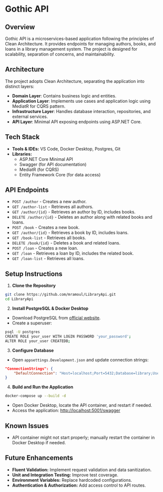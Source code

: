# Gothic API

## Overview
Gothic API is a microservices-based application following the principles of Clean Architecture. It provides endpoints for managing authors, books, and loans in a library management system. The project is designed for scalability, separation of concerns, and maintainability.

## Architecture
The project adopts Clean Architecture, separating the application into distinct layers:
- **Domain Layer**: Contains business logic and entities.
- **Application Layer**: Implements use cases and application logic using MediatR for CQRS pattern.
- **Infrastructure Layer**: Handles database interaction, repositories, and external services.
- **API Layer**: Minimal API exposing endpoints using ASP.NET Core.

## Tech Stack
- **Tools & IDEs:** VS Code, Docker Desktop, Postgres, Git
- **Libraries:**
  - ASP.NET Core Minimal API
  - Swagger (for API documentation)
  - MediatR (for CQRS)
  - Entity Framework Core (for data access)

## API Endpoints
- `POST /author` - Creates a new author.
- `GET /author-list` - Retrieves all authors.
- `GET /author/{id}` - Retrieves an author by ID, includes books.
- `DELETE /author/{id}` - Deletes an author along with related books and loans.
- `POST /book` - Creates a new book.
- `GET /author/{id}` - Retrieves a book by ID, includes loans.
- `GET /book-list` - Retrieves all books.
- `DELETE /book/{id}` - Deletes a book and related loans.
- `POST /loan` - Creates a new loan.
- `GET /loan` - Retrieves a loan by ID, includes the related book.
- `GET /loan-list` - Retrieves all loans.


## Setup Instructions
1. **Clone the Repository**
```bash
git clone https://github.com/mramoul/LibraryApi.git
cd LibraryApi
```

2. **Install PostgreSQL & Docker Desktop**
- Download PostgreSQL from [official website](https://www.postgresql.org/download/).
- Create a superuser:
```bash
psql -U postgres
CREATE ROLE your_user WITH LOGIN PASSWORD 'your_password';
ALTER ROLE your_user CREATEDB;
```

3. **Configure Database**
- Open `appsettings.Development.json` and update connection strings:
```json
"ConnectionStrings": {
    "DefaultConnection": "Host=localhost;Port=5432;Database=library;Username=your_user;Password=your_password"
}
```

4. **Build and Run the Application**
```bash
docker-compose up --build -d
```
- Open Docker Desktop, locate the API container, and restart if needed.
- Access the application: [http://localhost:5001/swagger](http://localhost:5001/swagger/index.html)

## Known Issues
- API container might not start properly; manually restart the container in Docker Desktop if needed.

## Future Enhancements
- **Fluent Validation:** Implement request validation and data sanitization.
- **Unit and Integration Testing:** Improve test coverage.
- **Environment Variables:** Replace hardcoded configurations.
- **Authentication & Authorization:** Add access control to API routes.
